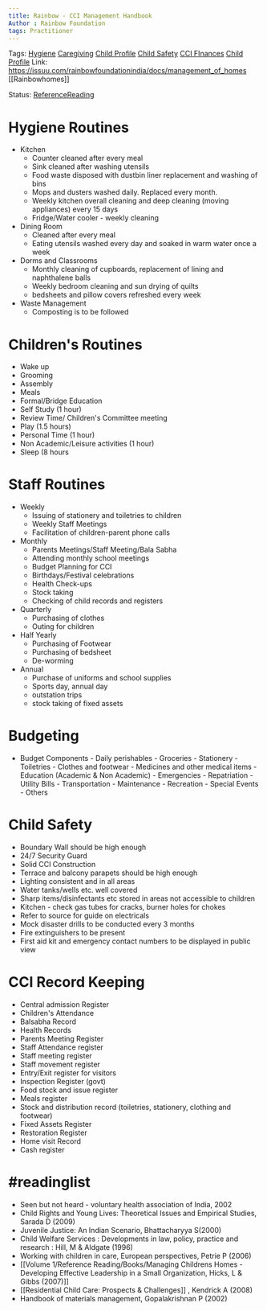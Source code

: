 ```yaml
---
title: Rainbow - CCI Management Handbook
Author : Rainbow Foundation
tags: Practitioner
---
```

Tags: [Hygiene](Hygiene.md) [Caregiving](Volume%201/Roll%20Ups/Caregiving.md) [Child Profile](Volume%201/Roll%20Ups/Child%20Profile.md) [Child Safety](Child%20Safety) [CCI FInances](CCI%20FInances) [Child Profile](Volume%201/Roll%20Ups/Child%20Profile.md)
Link: https://issuu.com/rainbowfoundationindia/docs/management_of_homes [[Rainbowhomes]]


Status: [ReferenceReading](ReferenceReading)

# Hygiene Routines
- Kitchen
	- Counter cleaned after every meal
	- Sink cleaned after washing utensils
	- Food waste disposed with dustbin liner replacement and washing of bins
	- Mops and dusters washed daily. Replaced every month. 
	- Weekly kitchen overall cleaning and deep cleaning (moving appliances) every 15 days
	- Fridge/Water cooler - weekly cleaning
- Dining Room
	- Cleaned after every meal
	- Eating utensils washed every day and soaked in warm water once a week
- Dorms and Classrooms
	- Monthly cleaning of cupboards, replacement of lining and naphthalene balls
	- Weekly bedroom cleaning and sun drying of quilts
	- bedsheets and pillow covers refreshed every week
- Waste Management
	- Composting is to be followed 


# Children's Routines

- Wake up
- Grooming
- Assembly
- Meals
- Formal/Bridge Education
- Self Study (1 hour)
- Review Time/ Children's Committee meeting
- Play (1.5 hours)
- Personal Time (1 hour)
- Non Academic/Leisure activities (1 hour)
- Sleep (8 hours

# Staff Routines
- Weekly 
	-  Issuing of stationery and toiletries to children
	- Weekly Staff Meetings
	-  Facilitation of children-parent phone calls
- Monthly
	- Parents Meetings/Staff Meeting/Bala Sabha
	- Attending monthly school meetings
	- Budget Planning for CCI
	- Birthdays/Festival celebrations
	- Health Check-ups
	- Stock taking
	- Checking of child records and registers
- Quarterly
	- Purchasing of clothes
	- Outing for children
- Half Yearly
	- Purchasing of Footwear
	- Purchasing of bedsheet
	- De-worming
- Annual
	- Purchase of uniforms and school supplies
	- Sports day, annual day
	- outstation trips
	- stock taking of fixed assets


# Budgeting

- Budget Components
	  - Daily perishables
	  - Groceries
	  - Stationery
	  - Toiletries
	  - Clothes and footwear
	  - Medicines and other medical items
	  - Education (Academic & Non Academic)
	  - Emergencies
	  - Repatriation
	  - Utility Bills
	  - Transportation
	  - Maintenance
	  - Recreation
	  - Special Events
	  - Others

# Child Safety

- Boundary Wall should be high enough
- 24/7 Security Guard
- Solid CCI Construction
- Terrace and balcony parapets should be high enough
- Lighting consistent and in all areas
- Water tanks/wells etc. well covered
- Sharp items/disinfectants etc stored in areas not accessible to children
- Kitchen - check gas tubes for cracks, burner holes for chokes
- Refer to source for guide on electricals
- Mock disaster drills to be conducted every 3 months
- Fire extinguishers to be present
- First aid kit and emergency contact numbers to be displayed in public view

# CCI Record Keeping
- Central admission Register
- Children's Attendance
- Balsabha Record
- Health Records
- Parents Meeting Register
- Staff Attendance register
- Staff meeting register
- Staff movement register
- Entry/Exit register for visitors
- Inspection Register (govt)
- Food stock and issue register
- Meals register
- Stock and distribution record (toiletries, stationery, clothing and footwear)
- Fixed Assets Register
- Restoration Register
- Home visit Record
- Cash register

# #readinglist

- Seen but not heard - voluntary health association of India, 2002
- Child Rights and Young Lives: Theoretical Issues and Empirical Studies, Sarada D (2009)
- Juvenile Justice: An Indian Scenario, Bhattacharyya S(2000)
- Child Welfare Services : Developments in law, policy, practice and research : Hill, M & Aldgate (1996)
- Working with children in care, European perspectives, Petrie P (2006)
- [[Volume 1/Reference Reading/Books/Managing Childrens Homes - Developing Effective Leadership in a Small Organization, Hicks, L & Gibbs (2007)]]
- [[Residential Child Care: Prospects & Challenges]] , Kendrick A (2008)
- Handbook of materials management, Gopalakrishnan P (2002)
